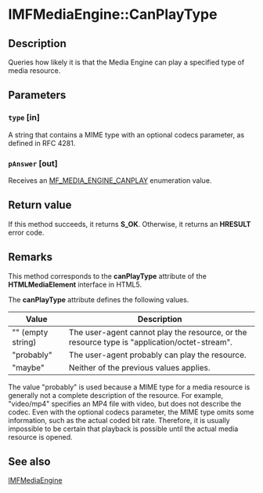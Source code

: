 # IMFMediaEngine::CanPlayType

## Description

Queries how likely it is that the Media Engine can play a specified type of media resource.

## Parameters

### `type` [in]

A string that contains a MIME type with an optional codecs parameter, as defined in RFC 4281.

### `pAnswer` [out]

Receives an [MF_MEDIA_ENGINE_CANPLAY](https://learn.microsoft.com/windows/desktop/api/mfmediaengine/ne-mfmediaengine-mf_media_engine_canplay) enumeration value.

## Return value

If this method succeeds, it returns **S_OK**. Otherwise, it returns an **HRESULT** error code.

## Remarks

This method corresponds to the **canPlayType** attribute of the **HTMLMediaElement** interface in HTML5.

The **canPlayType** attribute defines the following values.

| Value | Description |
| --- | --- |
| "" (empty string) | The user-agent cannot play the resource, or the resource type is "application/octet-stream". |
| "probably" | The user-agent probably can play the resource. |
| "maybe" | Neither of the previous values applies. |

The value "probably" is used because a MIME type for a media resource is generally not a complete description of the resource. For example, "video/mp4" specifies an MP4 file with video, but does not describe the codec. Even with the optional codecs parameter, the MIME type omits some information, such as the actual coded bit rate. Therefore, it is usually impossible to be certain that playback is possible until the actual media resource is opened.

## See also

[IMFMediaEngine](https://learn.microsoft.com/windows/desktop/api/mfmediaengine/nn-mfmediaengine-imfmediaengine)
